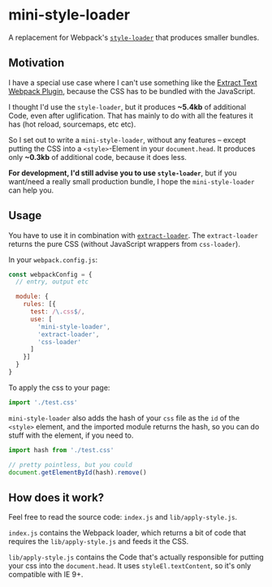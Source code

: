 # mini-style-loader

A replacement for Webpack's [`style-loader`](https://github.com/webpack-contrib/style-loader) that produces smaller bundles.

## Motivation

I have a special use case where I can't use something like the [Extract Text Webpack Plugin](https://github.com/webpack-contrib/extract-text-webpack-plugin), because the CSS has to be bundled with the JavaScript.

I thought I'd use the `style-loader`, but it produces **~5.4kb** of additional Code, even after uglification. That has mainly to do with all the features it has (hot reload, sourcemaps, etc etc).

So I set out to write a `mini-style-loader`, without any features – except putting the CSS into a `<style>`-Element in your `document.head`. It produces only **~0.3kb** of additional code, because it does less.

**For development, I'd still advise you to use `style-loader`**, but if you want/need a really small production bundle, I hope the `mini-style-loader` can help you.

## Usage

You have to use it in combination with [`extract-loader`](https://github.com/peerigon/extract-loader). The `extract-loader` returns the pure CSS (without JavaScript wrappers from `css-loader`).

In your `webpack.config.js`:

```js
const webpackConfig = {
  // entry, output etc

  module: {
    rules: [{
      test: /\.css$/,
      use: [
        'mini-style-loader',
        'extract-loader',
        'css-loader'
      ]
    }]
  }
}
```

To apply the css to your page:

```js
import './test.css'
```

`mini-style-loader` also adds the hash of your `css` file as the `id` of the `<style>` element, and the imported module returns the hash, so you can do stuff with the element, if you need to.

```js
import hash from './test.css'

// pretty pointless, but you could
document.getElementById(hash).remove()
```

## How does it work?

Feel free to read the source code: `index.js` and `lib/apply-style.js`.

`index.js` contains the Webpack loader, which returns a bit of code that requires the `lib/apply-style.js` and feeds it the CSS.

`lib/apply-style.js` contains the Code that's actually responsible for putting your css into the `document.head`. It uses `styleEl.textContent`, so it's only compatible with IE 9+.
